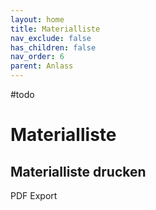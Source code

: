 ```yaml
---
layout: home
title: Materialliste
nav_exclude: false
has_children: false
nav_order: 6
parent: Anlass
---
```

#todo 

# Materialliste

## Materialliste drucken
PDF Export